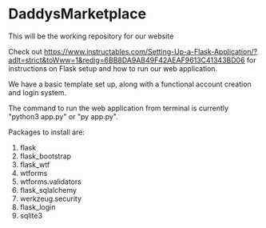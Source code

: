 # DaddysMarketplace

This will be the working repository for our website

Check out https://www.instructables.com/Setting-Up-a-Flask-Application/?adlt=strict&toWww=1&redig=6BB8DA9AB49F42AEAF9613C41343BD06 for instructions on Flask setup and how to run our web application.

We have a basic template set up, along with a functional account creation and login system.

The command to run the web application from terminal is currently "python3 app.py" or "py app.py".

Packages to install are:
  1. flask
  2. flask_bootstrap
  3. flask_wtf
  4. wtforms
  5. wtforms.validators
  6. flask_sqlalchemy
  7. werkzeug.security
  8. flask_login
  9. sqlite3
